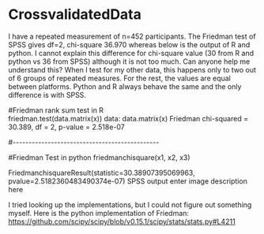 # CrossvalidatedData


I have a repeated measurement of n=452 participants. The Friedman test of SPSS gives df=2, chi-square 36.970 whereas below is the output of R and python. I cannot explain this difference for chi-square value (30 from R and python vs 36 from SPSS) although it is not too much. Can anyone help me understand this? When I test for my other data, this happens only to two out of 6 groups of repeated measures. For the rest, the values are equal between platforms. Python and R always behave the same and the only difference is with SPSS.

#Friedman rank sum test in R        
friedman.test(data.matrix(x))
data:  data.matrix(x)
Friedman chi-squared = 30.389, df = 2, p-value = 2.518e-07

#----------------------------------------------

#Friedman Test in python
friedmanchisquare(x1, x2, x3)

FriedmanchisquareResult(statistic=30.38907395069963, pvalue=2.5182360483490374e-07)
SPSS output enter image description here

I tried looking up the implementations, but I could not figure out something myself. Here is the python implementation of Friedman: https://github.com/scipy/scipy/blob/v0.15.1/scipy/stats/stats.py#L4211
